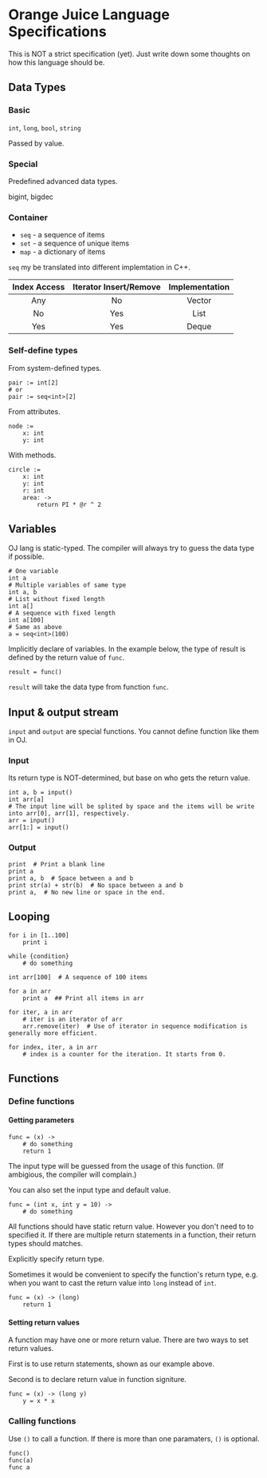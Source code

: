 # Orange Juice Language Specifications

This is NOT a strict specification (yet). Just write down some thoughts on how this language should be.

## Data Types

### Basic

`int`, `long`, `bool`, `string`

Passed by value.

### Special

Predefined advanced data types.

bigint, bigdec

### Container

* `seq` - a sequence of items
* `set` - a sequence of unique items
* `map` - a dictionary of items

`seq` my be translated into different implemtation in C++.

| Index Access | Iterator Insert/Remove | Implementation |
|:------------:|:----------------------:|:--------------:|
| Any          | No                     | Vector         |
| No           | Yes                    | List           |
| Yes          | Yes                    | Deque          |

### Self-define types

From system-defined types.

```
pair := int[2]
# or
pair := seq<int>[2]
```

From attributes.

```
node :=
    x: int
    y: int
```

With methods.

```
circle :=
    x: int
    y: int
    r: int
    area: ->
        return PI * @r ^ 2
```

## Variables

OJ lang is static-typed. The compiler will always try to guess the data type if possible.

```
# One variable
int a
# Multiple variables of same type
int a, b
# List without fixed length
int a[]
# A sequence with fixed length
int a[100]
# Same as above
a = seq<int>(100)
```

Implicitly declare of variables. In the example below, the type of result is defined by the return value of `func`.

```
result = func()
```

`result` will take the data type from function `func`.

## Input & output stream

`input` and `output` are special functions. You cannot define function like them in OJ.

### Input

Its return type is NOT-determined, but base on who gets the return value.

```
int a, b = input()
int arr[a]
# The input line will be splited by space and the items will be write into arr[0], arr[1], respectively.
arr = input()
arr[1:] = input()
```

### Output

```
print  # Print a blank line
print a
print a, b  # Space between a and b
print str(a) + str(b)  # No space between a and b
print a,  # No new line or space in the end.
```

## Looping

```
for i in [1..100]
    print i
```

```
while {condition}
    # do something
```

```
int arr[100]  # A sequence of 100 items

for a in arr
    print a  ## Print all items in arr

for iter, a in arr
    # iter is an iterator of arr
    arr.remove(iter)  # Use of iterator in sequence modification is generally more efficient.

for index, iter, a in arr
    # index is a counter for the iteration. It starts from 0.
```

## Functions

### Define functions

#### Getting parameters

```
func = (x) ->
    # do something
    return 1
```

The input type will be guessed from the usage of this function. (If ambigious, the compiler will complain.)

You can also set the input type and default value.

```
func = (int x, int y = 10) ->
    # do something
```

All functions should have static return value. However you don't need to to specified it.
If there are multiple return statements in a function, their return types should matches.

Explicitly specify return type.

Sometimes it would be convenient to specify the function's return type,
e.g. when you want to cast the return value into `long` instead of `int`.

```
func = (x) -> (long)
    return 1
```

#### Setting return values

A function may have one or more return value. There are two ways to set return values.

First is to use return statements, shown as our example above.

Second is to declare return value in function signiture.

```
func = (x) -> (long y)
    y = x * x
```

### Calling functions

Use `()` to call a function. If there is more than one paramaters, `()` is optional.

```
func()
func(a)
func a
```
